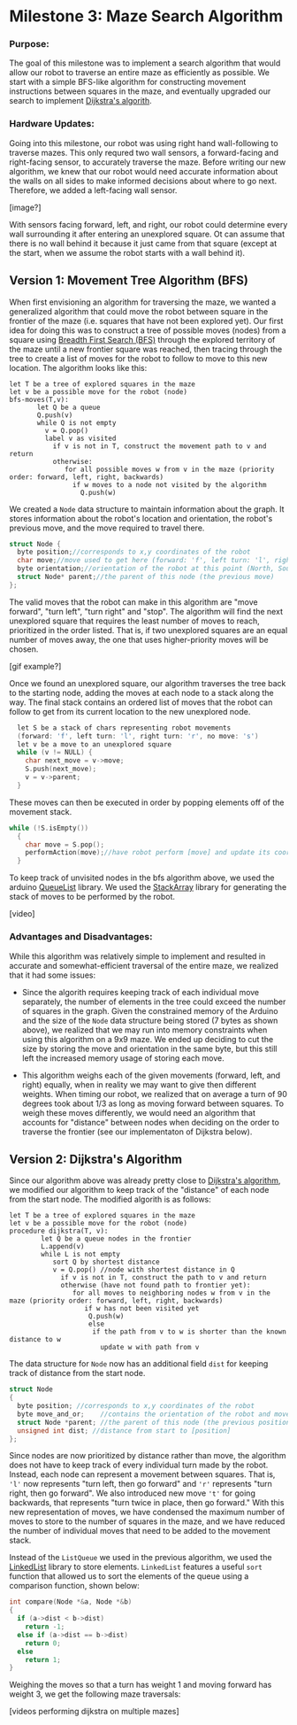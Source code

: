 # Milestone 3: Maze Search Algorithm

### Purpose: 
The goal of this milestone was to implement a search algorithm that would allow our robot to traverse an entire maze as efficiently as possible. We start with a simple BFS-like algorithm for constructing movement instructions between squares in the maze, and eventually upgraded our search to implement [Dijkstra's algorith](https://en.wikipedia.org/wiki/Dijkstra%27s_algorithm). 

### Hardware Updates:
Going into this milestone, our robot was using right hand wall-following to traverse mazes. This only requred two wall sensors, a forward-facing and right-facing sensor, to accurately traverse the maze. Before writing our new algorithm, we knew that our robot would need accurate information about the walls on all sides to make informed decisions about where to go next. Therefore, we added a left-facing wall sensor. 

[image?]

With sensors facing forward, left, and right, our robot could determine every wall surrounding it after entering an unexplored square. Ot can assume that there is no wall behind it because it just came from that square (except at the start, when we assume the robot starts with a wall behind it).

## Version 1: Movement Tree Algorithm (BFS)

When first envisioning an algorithm for traversing the maze, we wanted a generalized algorithm that could move the robot between square in the frontier of the maze (i.e. squares that have not been explored yet). Our first idea for doing this was to construct a tree of possible moves (nodes) from a square using [Breadth First Search (BFS)](https://en.wikipedia.org/wiki/Breadth-first_search) through the explored territory of the maze until a new frontier square was reached, then tracing through the tree to create a list of moves for the robot to follow to move to this new location. The algorithm looks like this:

```
let T be a tree of explored squares in the maze
let v be a possible move for the robot (node)
bfs-moves(T,v):
       let Q be a queue
       Q.push(v)
       while Q is not empty
         v = Q.pop()
         label v as visited
           if v is not in T, construct the movement path to v and return
           otherwise:
              for all possible moves w from v in the maze (priority order: forward, left, right, backwards)
                if w moves to a node not visited by the algorithm
                  Q.push(w)
```

We created a `Node` data structure to maintain information about the graph. It stores information about the robot's location and orientation, the robot's previous move, and the move required to travel there.

```cpp
struct Node {
  byte position;//corresponds to x,y coordinates of the robot
  char move;//move used to get here (forward: 'f', left turn: 'l', right turn: 'r', no move: 's')
  byte orientation;//orientation of the robot at this point (North, South, East, or West)
  struct Node* parent;//the parent of this node (the previous move)
};
```

The valid moves that the robot can make in this algorithm are "move forward", "turn left", "turn right" and "stop". The algorithm will find the next unexplored square that requires the least number of moves to reach, prioritized in the order listed. That is, if two unexplored squares are an equal number of moves away, the one that uses higher-priority moves will be chosen. 

[gif example?]

Once we found an unexplored square, our algorithm traverses the tree back to the starting node, adding the moves at each node to a stack along the way. The final stack contains an ordered list of moves that the robot can follow to get from its current location to the new unexplored node. 

```cpp
  let S be a stack of chars representing robot movements 
  (forward: 'f', left turn: 'l', right turn: 'r', no move: 's')
  let v be a move to an unexplored square
  while (v != NULL) {
    char next_move = v->move;
    S.push(next_move);
    v = v->parent;
  }
```

These moves can then be executed in order by popping elements off of the movement stack.

```cpp
while (!S.isEmpty())
  {
    char move = S.pop();
    performAction(move);//have robot perform [move] and update its coordinates and orientation
  }
```

To keep track of unvisited nodes in the bfs algorithm above, we used the arduino [QueueList](https://playground.arduino.cc/Code/QueueList) library. We used the [StackArray](https://playground.arduino.cc/Code/StackArray) library for generating the stack of moves to be performed by the robot. 

[video]

### Advantages and Disadvantages:

While this algorithm was relatively simple to implement and resulted in accurate and somewhat-efficient traversal of the entire maze, we realized that it had some issues:

* Since the algorith requires keeping track of each individual move separately, the number of elements in the tree could exceed the number of squares in the graph. Given the constrained memory of the Arduino and the size of the `Node` data structure being stored (7 bytes as shown above), we realized that we may run into memory constraints when using this algorithm on a 9x9 maze. We ended up deciding to cut the size by storing the move and orientation in the same byte, but this still left the increased memory usage of storing each move.

* This algorithm weighs each of the given movements (forward, left, and right) equally, when in reality we may want to give then different weights. When timing our robot, we realized that on average a turn of 90 degrees took about 1/3 as long as moving forward between squares. To weigh these moves differently, we would need an algorithm that accounts for "distance" between nodes when deciding on the order to traverse the frontier (see our implementaton of Dijkstra below). 


## Version 2: Dijkstra's Algorithm

Since our algorithm above was already pretty close to [Dijkstra's algorithm](https://en.wikipedia.org/wiki/Dijkstra%27s_algorithm), we modified our algorithm to keep track of the "distance" of each node from the start node. The modified algorith is as follows:

```
let T be a tree of explored squares in the maze
let v be a possible move for the robot (node)
procedure dijkstra(T, v):
        let Q be a queue nodes in the frontier
        L.append(v)
        while L is not empty
           sort Q by shortest distance
           v = Q.pop() //node with shortest distance in Q
             if v is not in T, construct the path to v and return
             otherwise (have not found path to frontier yet):
                for all moves to neighboring nodes w from v in the maze (priority order: forward, left, right, backwards)
                   if w has not been visited yet
                    Q.push(w)
                    else
                     if the path from v to w is shorter than the known distance to w
                       update w with path from v
```

The data structure for `Node` now has an additional field `dist` for keeping track of distance from the start node.

```cpp
struct Node
{
  byte position; //corresponds to x,y coordinates of the robot
  byte move_and_or;    //contains the orientation of the robot and move required to get here
  struct Node *parent; //the parent of this node (the previous position and move)
  unsigned int dist; //distance from start to [position]
};

```

Since nodes are now prioritized by distance rather than move, the algorithm does not have to keep track of every individual turn made by the robot. Instead, each node can represent a movement between squares. That is, `'l'` now represents "turn left, then go forward" and `'r'` represents "turn right, then go forward". We also introduced new move `'t'` for going backwards, that represents "turn twice in place, then go forward." With this new representation of moves, we have condensed the maximum number of moves to store to the number of squares in the maze, and we have reduced the number of individual moves that need to be added to the movement stack. 

Instead of the `ListQueue` we used in the previous algorithm, we used the [LinkedList](https://www.arduinolibraries.info/libraries/linked-list) library to store elements. `LinkedList` features a useful `sort` function that allowed us to sort the elements of the queue using a comparison function, shown below: 

```cpp
int compare(Node *&a, Node *&b)
{
  if (a->dist < b->dist)
    return -1;
  else if (a->dist == b->dist)
    return 0;
  else
    return 1;
}
```

Weighing the moves so that a turn has weight 1 and moving forward has weight 3, we get the following maze traversals:

[videos performing dijkstra on multiple mazes] 


